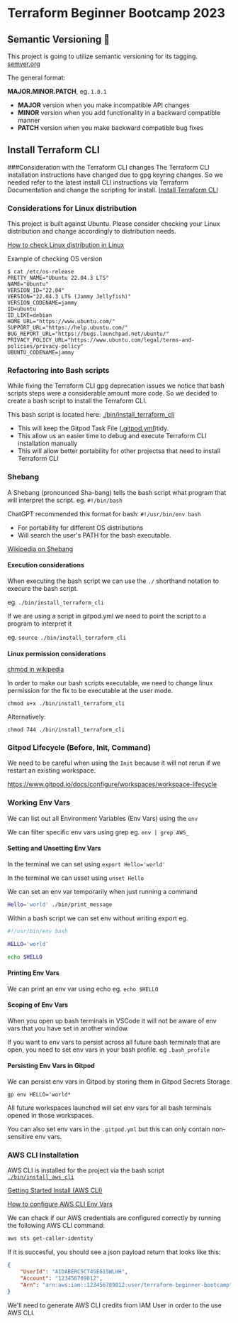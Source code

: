 # Terraform Beginner Bootcamp 2023

## Semantic Versioning :mage:

This project is going to utilize semantic versioning for its tagging.
[semver.org](https://semver.org/)

The general format:

 **MAJOR.MINOR.PATCH**, eg. `1.0.1`

- **MAJOR** version when you make incompatible API changes
- **MINOR** version when you add functionality in a backward compatible manner
- **PATCH** version when you make backward compatible bug fixes

## Install Terraform CLI

###Consideration with the Terraform CLI changes
The Terraform CLI installation instructions have changed due to gpg keyring changes. So we needed refer to the latest install CLI instructions via Terraform Documentation and change the scripting for install.
[Install Terraform CLI](https://developer.hashicorp.com/terraform/tutorials/aws-get-started/install-cli)

### Considerations for Linux distribution

This project is built against Ubuntu.
Please consider checking your Linux distribution and change accordingly to distribution needs.

[How to check Linux distribution in Linux](https://www.tecmint.com/check-linux-os-version/)

Example of checking OS version
```
$ cat /etc/os-release
PRETTY_NAME="Ubuntu 22.04.3 LTS"
NAME="Ubuntu"
VERSION_ID="22.04"
VERSION="22.04.3 LTS (Jammy Jellyfish)"
VERSION_CODENAME=jammy
ID=ubuntu
ID_LIKE=debian
HOME_URL="https://www.ubuntu.com/"
SUPPORT_URL="https://help.ubuntu.com/"
BUG_REPORT_URL="https://bugs.launchpad.net/ubuntu/"
PRIVACY_POLICY_URL="https://www.ubuntu.com/legal/terms-and-policies/privacy-policy"
UBUNTU_CODENAME=jammy
```

### Refactoring into Bash scripts

While fixing the Terraform CLI gpg deprecation issues we notice that bash scripts steps were a considerable amount more code. So we decided to create a bash script to install the Terraform CLI.

This bash script is located here: [./bin/install_terraform_cli](./bin/install_terraform_cli)

- This will keep the Gitpod Task File ([.gitpod.yml](.gitpod.yml))tidy.
- This allow us an easier time to debug and execute Terraform CLI installation manually
- This will allow better portability for other projectsa that need to install Terraform CLI


### Shebang

A Shebang (pronounced Sha-bang) tells the bash script what program that will interpret the script. eg. `#!/bin/bash`

ChatGPT recommended this format for bash: `#!/usr/bin/env bash`

- For portability for different OS distributions
- Will search the user's PATH for the bash executable.

[Wikipedia on Shebang](https://en.wikipedia.org/wiki/Shebang_(Unix))

#### Execution considerations

When executing the bash script we can use the `./` shorthand notation to execure the bash script.

eg. `./bin/install_terraform_cli`

If we are using a script in gitpod.yml we need to point the script to a program to interpret it

eg. `source ./bin/install_terraform_cli`

#### Linux permission considerations

[chmod in wikipedia](https://en.wikipedia.org/wiki/Chmod)

In order to make our bash scripts executable, we need to change linux permission for the fix to be executable at the user mode.
```
chmod u+x ./bin/install_terraform_cli
```

Alternatively:

```
chmod 744 ./bin/install_terraform_cli
```

### Gitpod Lifecycle (Before, Init, Command)

We need to be careful when using the `Init` because it will not rerun if we restart an existing workspace.

https://www.gitpod.io/docs/configure/workspaces/workspace-lifecycle

### Working Env Vars

We can list out all Environment Variables (Env Vars) using the `env`

We can filter specific env vars using grep eg. `env | grep AWS_`

#### Setting and Unsetting Env Vars

In the terminal we can set using `export Hello='world'`

In the terminal we can usset using `unset Hello`

We can set an env var temporarily when just running a command

```sh
Hello='world' ./bin/print_message
```

Within a bash script we can set env without writing export eg.

```sh
#!/usr/bin/env bash

HELLO='world'

echo $HELLO
```

#### Printing Env Vars

We can print an env var using echo eg. `echo $HELLO`

#### Scoping of Env Vars

When you open up bash terminals in VSCode it will not be aware of env vars that you have set in another window.

If you want to env vars to persist across all future bash terminals that are open, you need to set env vars in your bash profile. eg `.bash_profile`

#### Persisting Env Vars in Gitpod

We can persist env vars in Gitpod by storing them in Gitpod Secrets Storage

```
gp env HELLO='world*
```

All future workspaces launched will set env vars for all bash terminals opened in those workspaces.

You can also set env vars in the `.gitpod.yml` but this can only contain non-sensitive env vars.


### AWS CLI Installation

AWS CLI is installed for the project via the bash script [`./bin/install_aws_cli`](./bin/install_aws_cli)

[Getting Started Install (AWS CLI)](https://docs.aws.amazon.com/cli/latest/userguide/getting-started-install.html)

[How to configure AWS CLI Env Vars](https://docs.aws.amazon.com/cli/latest/userguide/cli-configure-envvars.html)

We can chack if our AWS credentials are configured correctly by running the following AWS CLI command: 
```sh
aws sts get-caller-identity
```

If it is succesful, you should see a json payload return that looks like this:

```json
{
    "UserId": "AIDABERC5CT4SE615WLHH",
    "Account": "123456789012",
    "Arn": "arn:aws:iam::123456789012:user/terraform-beginner-bootcamp"
}
```

We'll need to generate AWS CLI credits from IAM User in order to the use AWS CLI.